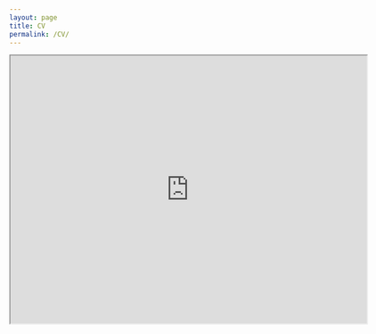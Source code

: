 ```yaml
---
layout: page
title: CV
permalink: /CV/
---
```


<iframe src="https://drive.google.com/file/d/1BJFiePuridhKeudk-BjMWk9x6-KiWeUi/preview" width="640" height="480"></iframe>